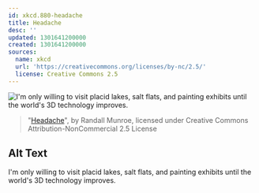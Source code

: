 ```yaml
---
id: xkcd.880-headache
title: Headache
desc: ''
updated: 1301641200000
created: 1301641200000
sources:
  name: xkcd
  url: 'https://creativecommons.org/licenses/by-nc/2.5/'
  license: Creative Commons 2.5
---
```

![I'm only willing to visit placid lakes, salt flats, and painting exhibits until the world's 3D technology improves.](https://imgs.xkcd.com/comics/headache.png)
> "[Headache](https://xkcd.com/880/)", by Randall Munroe, licensed under Creative Commons Attribution-NonCommercial 2.5 License

## Alt Text
I'm only willing to visit placid lakes, salt flats, and painting exhibits until the world's 3D technology improves.
